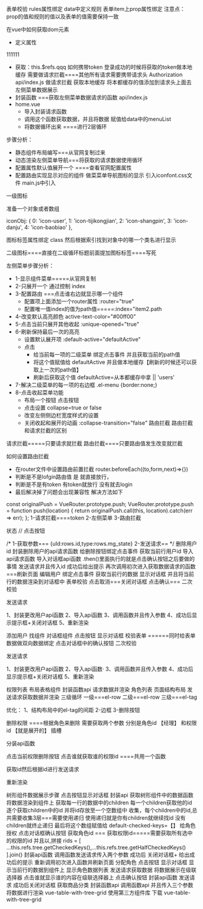 表单校验
rules属性绑定
data中定义规则
表单item上prop属性绑定
注意点： prop的值和规则的值以及表单的值需要保持一致

在vue中如何获取dom元素
- 定义属性

<div ref='qqq' @click="btn">111111</div>

- 获取：this.$refs.qqq
如何携带token
登录成功的时候将获取的token做本地缓存
需要做请求拦截====其他所有请求需要携带请求头 Authorization
api/index.js
做请求拦截 获取本地缓存
将本都缓存的值添加到请求头上面去
左侧菜单数据展示
- 封装函数  ===获取左侧菜单数据请求的函数    api/index.js
- home.vue
    + 导入封装请求函数
    + 调用这个函数获取数据，并且将数据 赋值给data中的menuList
    + 将数据循环出来 ====进行2层循环

步骤分析：

- 静态组件布局编写===从官网复制过来
- 动态渲染左侧菜单导航===将获取的请求数据使用循环
- 配置属性默认值展开一个  ====查看官网配置属性
- 配置路由实现显示对应的组件
做菜菜单导航图标的显示
引入iconfont.css文件 main.js中引入

一级图标

准备一个对象或者数组

iconObj: {
  0: 'icon-user',
  1: 'icon-tijikongjian',
  2: 'icon-shangpin',
  3: 'icon-danju',
  4: 'icon-baobiao'
},

图标标签属性绑定 class 然后根据索引找到对象中的哪一个类名进行显示

二级图标====直接在二级循环标题前面提加图标标签====写死

左侧菜单步骤分析：
- 1-显示组件菜单=====从官网复制
- 2-只展开一个   通过控制  index
- 3-配置路由 ===点击谁右边就显示哪一个组件   
    + 配置项上面添加一个router属性   :router="true" 
    + 配置唯一值index的值为path值=====:index="item2.path
- 4-改变默认高亮颜色   active-text-color="#00ff00"
- 5-点击当前只展开其他收起  :unique-opened="true"
- 6-刷新保持最后一次的高亮   
    + 设置默认展开项   :default-active="defaultActive"
    + 点击
        + 给当前每一项的二级菜单  绑定点击事件 并且获取当前的path值
        + 将这个值赋值给 defaultActive 并且做本地缓存【刷新的时候还可以获取上一次的path值】
        + 刷新后获取这个值   defaultActive=从本都缓存中拿 ||  'users'
- 7-解决二级菜单的每一项的右边框    .el-menu {border:none;}
- 8-点击收起菜单功能
    + 布局一个按钮  点击按钮
    + 点击设置 collapse=true  or   false  
    + 改变左侧侧边栏宽度样式的设置     <el-aside :width="collapse?'64px':'200px'">
    + 关闭收起和展开的动画  :collapse-transition="false"
路由拦截
路由拦截和请求拦截的区别

请求拦截=====只要请求就拦截 路由拦截====只要路由值发生改变就拦截

如何设置路由拦截
- 在router文件中设置路由前置拦截   router.beforeEach((to,form,next)=>{})
- 判断是不是lofgin路由值   是 就直接放行，
- 判断是不是有token  有token就放行 没有就去login
- 最后解决掉了问题会出现兼容性  解决方法如下


const originalPush = VueRouter.prototype.push;
VueRouter.prototype.push = function push(location) {
return originalPush.call(this, location).catch(err => err);
};
1-请求拦截====token 2-左侧菜单 3-路由拦截

状态
// 点击按钮

  /* 
  1-获取参数===  {uId:rows.id,type:rows.mg_state}
  2-发送请求==
  */
删除用户id
封装删除用户的api请求函数
给删除按钮绑定点击事件
获取当前行用户id
导入api请求函数
导入对话框api函数 .then()里面执行的就是点击确认按钮之后要做的事情
发送请求并且传入id
成功后给出提示
再次调用初次进入获取数据请求的函数===刷新页面
编辑用户
绑定点击事件
获取当前行的数据
显示对话框 并且将当前行的数据渲染到对话框中
表单校验
点击取消===关闭对话框
点击确认===
二次校验

发送请求

1、封装更改用户api函数 2、导入api函数 3、调用函数并且传入参数 4、成功后显示提示框+关闭对话框 5、重新渲染

添加用户
找组件 对话框组件
点击按钮
显示对话框
校验表单 ======同时给表单数据做双向数据绑定
点击对话框中的确认按钮
二次校验

发送请求

1、封装更改用户api函数 2、导入api函数· 3、调用函数并且传入参数 4、成功后显示提示框+关闭对话框 5、重新渲染

权限列表
布局表格组件
封装函数api
请求数据并渲染
角色列表
页面结构布局
发送请求获取数据并渲染
三级循环 一级===el-row 二级===el-row 三级===el-tag

优化： 1、结构布局中的el-tag的间距 2-边框 3-删除按钮

删除权限 ====根据角色来删除
需要获取两个参数 分别是角色id 【经理】 和权限id 【就是展开的】 插槽

分装api函数

点击当前权限删除按钮 点击谁就获取谁的权限id ====共用一个函数

获取id然后根据id进行发送请求

重新渲染

树形组件数据展示步骤
点击按钮显示对话框
封装api 获取树形组件中的数据函数
将数据渲染到组件上
获取每一行的数据中的children
每一个children获取他的id 逐个获取children中的id 并将id存放至一个空数组中
收集，每个children中的id,总共需要收集3层===需要使用递归 使用递归就是你有children就继续找id 没有children就终止递归
最后将这个数组赋值给 default-checked-keys=【】
给角色授权
点击对话框确认按钮
获取角色id ===
获取权限id=====需要获取所有选中的权限的id 并且以,拼接 rids = [ ...this.refs.tree.getCheckedKeys(),...this.refs.tree.getHalfCheckedKeys() ].join()
封装api函数
调用函数发送请求传入两个参数
成功后 关闭对话框+ 给出成功后的提示
重新调用初次进入函数并刷新页面
分配角色
点击按钮
显示对话框
显示当前行的数据到组件上
显示角色数据列表
发送请求获取数据
将数据展示在级联选择器
点击谁就显示谁的内容在级联选择器上
点击确认按钮
封装api函数
发送请求
成功后关闭对话框
获取商品分类
封装函数api
调用函数api 并且传入三个参数
将数据进行渲染
vue-table-with-tree-grid 使用第三方组件库
下载 vue-table-with-tree-grid